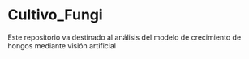 # Cultivo_Fungi
Este repositorio va destinado al análisis del modelo de crecimiento de hongos mediante visión artificial 
